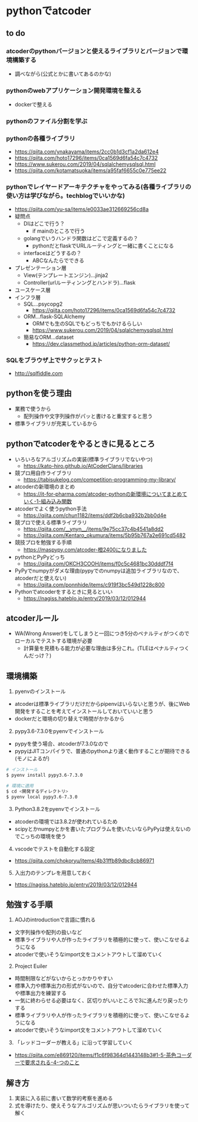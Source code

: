 # pythonでatcoder

## to do
### atcoderのpythonバージョンと使えるライブラリとバージョンで環境構築する
- 調べながら(公式とかに書いてあるのかな)
### pythonのwebアプリケーション開発環境を整える
- dockerで整える
### pythonのファイル分割を学ぶ
### pythonの各種ライブラリ
- https://qiita.com/ynakayama/items/2cc0b1d3cf1a2da612e4
- https://qiita.com/hoto17296/items/0ca1569d6fa54c7c4732
- https://www.sukerou.com/2019/04/sqlalchemysqlsql.html
- https://qiita.com/kotamatsuoka/items/a95faf6655c0e775ee22
### pythonでレイヤードアーキテクチャをやってみる(各種ライブラリの使い方は学びながら。techblogでいいかな)
- https://qiita.com/yu-sa/items/e0033ae312669256cd8a
- 疑問点
  - DIはどこで行う？
    - if mainのところで行う
  - golangでいうハンドラ関数はどこで定義するの？
    - pythonだとflaskでURLルーティングと一緒に書くことになる
  - interfaceはどうするの？
    - ABCなんたらでできる
- プレゼンテーション層
  - View(テンプレートエンジン)...jinja2
  - Controller(urlルーティンングとハンドラ)...flask
- ユースケース層
- インフラ層
  - SQL...psycopg2
    - https://qiita.com/hoto17296/items/0ca1569d6fa54c7c4732
  - ORM...flask-SQLAlchemy
    - ORMでも生のSQLでもどっちでもかけるらしい
    - https://www.sukerou.com/2019/04/sqlalchemysqlsql.html
  - 簡易なORM...dataset
    - https://dev.classmethod.jp/articles/python-orm-dataset/



### SQLをブラウザ上でサクッとテスト
- http://sqlfiddle.com

## pythonを使う理由
- 業務で使うから
  - 配列操作や文字列操作がパッと書けると重宝すると思う
- 標準ライブラリが充実しているから

## pythonでatcoderをやるときに見るところ
- いろいろなアルゴリズムの実装(標準ライブラリでないやつ)
  - https://kato-hiro.github.io/AtCoderClans/libraries
- 競プロ用自作ライブラリ
  - https://tabisukelog.com/competition-programming-my-library/
- atcoderの新環境のまとめ
  - https://it-for-pharma.com/atcoder-pythonの新環境についてまとめていく-1-組み込み関数
- atcoderでよく使うpython手法
  - https://qiita.com/chun1182/items/ddf2b6cba932b2bb0d4e
- 競プロで使える標準ライブラリ
  - https://qiita.com/__ynyn__/items/9e75cc37c4b4541a8dd2
  - https://qiita.com/Kentaro_okumura/items/5b95b767a2e691cd5482
- 競技プロを勉強する手順
  - https://maspypy.com/atcoder-橙2400になりました
- pythonとPyPyどっち
  - https://qiita.com/OKCH3COOH/items/f0c5c4681bc30dddf7f4
- PyPyでnumpyがダメな理由(pypyでのnumpyは追加ライブラリなので、atcoderだと使えない)
  - https://qiita.com/ponnhide/items/c919f3bc549d1228c800
- Pythonでatcoderをするときに見るといい
  - https://nagiss.hateblo.jp/entry/2019/03/12/012944

## atcoderルール
- WA(Wrong Answer)をしてしまうと一回につき5分のペナルティがつくのでローカルでテストする環境が必要
  - 計算量を見積もる能力が必要な理由は多分これ。(TLEはペナルティつくんだっけ？)

## 環境構築
1. pyenvのインストール
  - atcoderは標準ライブラリだけだからpipenvはいらないと思うが、後にWeb開発をすることを考えてインストールしておいていいと思う
  - dockerだと環境の切り替えで時間がかかるから
2. pypy3.6-7.3.0をpyenvでインストール
  - pypyを使う場合、atcoderが7.3.0なので
  - pypyはJITコンパイラで、普通のpythonより速く動作することが期待できる(モノによるが)

  ```bash
  # インストール
  $ pyenv install pypy3.6-7.3.0

  # 環境に適用
  $ cd <開発するディレクトリ>
  $ pyenv local pypy3.6-7.3.0
  ```

3. Python3.8.2をpyenvでインストール
  - atcoderの環境では3.8.2が使われているため
  - scipyとかnumpyとかを書いたプログラムを使いたいならPyPyは使えないのでこっちの環境を使う

4. vscodeでテストを自動化する設定
  - https://qiita.com/chokoryu/items/4b31ffb89dbc8cb86971

5. 入出力のテンプレを用意しておく
  - https://nagiss.hateblo.jp/entry/2019/03/12/012944

## 勉強する手順
1. AOJのintroductionで言語に慣れる
  - 文字列操作や配列の扱いなど
  - 標準ライブラリや人が作ったライブラリを積極的に使って、使いこなせるようになる
  - atcoderで使いそうなimport文をコメントアウトして溜めていく
2. Project Euiler
  - 時間制限などがないからとっかかりやすい
  - 標準入力や標準出力の形式がないので、自分でatcoderに合わせた標準入力や標準出力を練習する
  - 一気に終わらせる必要はなく、区切りがいいところで3に進んだり戻ったりする
  - 標準ライブラリや人が作ったライブラリを積極的に使って、使いこなせるようになる
  - atcoderで使いそうなimport文をコメントアウトして溜めていく
3. 「レッドコーダーが教える」に沿って学習していく
  - https://qiita.com/e869120/items/f1c6f98364d1443148b3#1-5-茶色コーダーで要求される-4-つのこと

## 解き方
1. 実装に入る前に書いて数学的考察を進める
2. 式を導けたり、使えそうなアルゴリズムが思いついたらライブラリを使って解く
